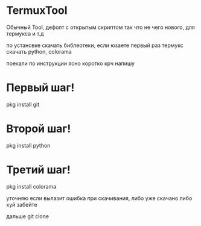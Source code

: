 # TermuxTool
Обычный Tool, дефолт с открытым скриптом так что не чего нового, для термукса и т.д

по установке скачать библеотеки, если юзаете первый раз термукс скачать python, colorama 

поехали по инструкции ясно коротко крч напишу

# Первый шаг!
pkg install git

# Второй шаг!
pkg install python

# Третий шаг!
pkg install colorama

уточняю если вылазит ошибка при скачивания, либо уже скачано либо хуй забейте 

дальше 
git clone 
